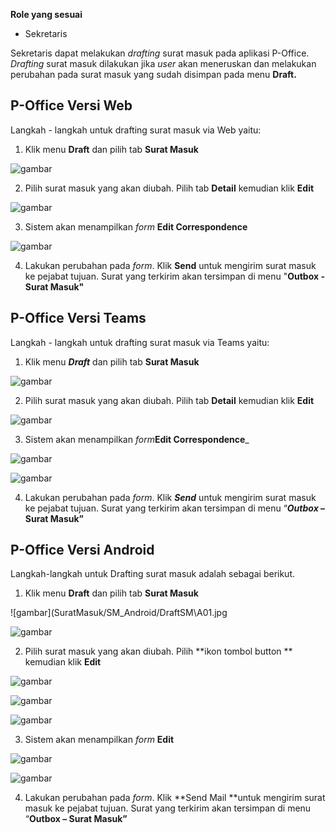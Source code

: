 **Role yang sesuai**

- Sekretaris

Sekretaris dapat melakukan _drafting_ surat masuk pada aplikasi P-Office. _Drafting_ surat masuk dilakukan jika _user_ akan meneruskan dan melakukan perubahan pada surat masuk yang sudah disimpan pada menu **Draft.**


## **P-Office Versi Web**

Langkah - langkah untuk drafting surat masuk via Web yaitu:

1.    Klik menu **Draft** dan pilih tab **Surat Masuk**

![gambar](SuratMasuk/SM_Web/SM06.png)

2.    Pilih surat masuk yang akan diubah. Pilih tab **Detail** kemudian klik **Edit**

![gambar](SuratMasuk/SM_Web/SM07.png)

3.    Sistem akan menampilkan _form_ **Edit Correspondence**

![gambar](SuratMasuk/SM_Web/SM08.png)

4.	  Lakukan perubahan pada _form_. Klik **Send** untuk mengirim surat masuk ke pejabat tujuan. Surat yang terkirim akan tersimpan di menu "**Outbox - Surat Masuk"**


## **P-Office Versi Teams**

Langkah - langkah untuk drafting surat masuk via Teams yaitu:


1. Klik menu _**Draft**_ dan pilih tab **Surat Masuk**

![gambar](SuratMasuk/SM_Teams/SM06.png)

2. Pilih surat masuk yang akan diubah. Pilih tab **Detail** kemudian klik **Edit**

![gambar](SuratMasuk/SM_Teams/SM07.png)

3. Sistem akan menampilkan _form_**Edit Correspondence**_

![gambar](SuratMasuk/SM_Teams/SM08.png)

![gambar](SuratMasuk/SM_Teams/SM09.png)

4. Lakukan perubahan pada _form_. Klik _**Send**_ untuk mengirim surat masuk ke pejabat tujuan. Surat yang terkirim akan tersimpan di menu “**_Outbox_ – Surat Masuk”**


## **P-Office Versi Android**

Langkah-langkah untuk Drafting surat masuk adalah sebagai berikut.

1. Klik menu **Draft** dan pilih tab **Surat Masuk**

![gambar](SuratMasuk/SM_Android/DraftSM\A01.jpg
  
![gambar](SuratMasuk/SM_Android/DraftSM\A02.jpg)

2. Pilih surat masuk yang akan diubah. Pilih **ikon tombol button ** kemudian klik **Edit**

![gambar](SuratMasuk/SM_Android/DraftSM\A03.jpg)

![gambar](SuratMasuk/SM_Android/DraftSM\A04.jpg)

![gambar](SuratMasuk/SM_Android/DraftSM\A05.jpg)

3. Sistem akan menampilkan _form_ **Edit**

![gambar](SuratMasuk/SM_Android/DraftSM\A06.jpg)

![gambar](SuratMasuk/SM_Android/DraftSM\A07.jpg)


4. Lakukan perubahan pada _form_. Klik **Send Mail **untuk mengirim surat masuk ke pejabat tujuan. Surat yang terkirim akan tersimpan di menu “**Outbox – Surat Masuk”**
